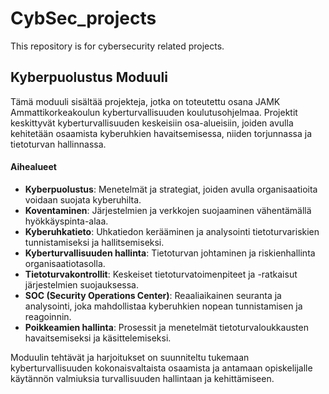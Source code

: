 # CybSec_projects
This repository is for cybersecurity related projects.

## Kyberpuolustus Moduuli

Tämä moduuli sisältää projekteja, jotka on toteutettu osana JAMK Ammattikorkeakoulun kyberturvallisuuden koulutusohjelmaa. Projektit keskittyvät kyberturvallisuuden keskeisiin osa-alueisiin, joiden avulla kehitetään osaamista kyberuhkien havaitsemisessa, niiden torjunnassa ja tietoturvan hallinnassa.

#### Aihealueet

- **Kyberpuolustus**: Menetelmät ja strategiat, joiden avulla organisaatioita voidaan suojata kyberuhilta.
- **Koventaminen**: Järjestelmien ja verkkojen suojaaminen vähentämällä hyökkäyspinta-alaa.
- **Kyberuhkatieto**: Uhkatiedon kerääminen ja analysointi tietoturvariskien tunnistamiseksi ja hallitsemiseksi.
- **Kyberturvallisuuden hallinta**: Tietoturvan johtaminen ja riskienhallinta organisaatiotasolla.
- **Tietoturvakontrollit**: Keskeiset tietoturvatoimenpiteet ja -ratkaisut järjestelmien suojauksessa.
- **SOC (Security Operations Center)**: Reaaliaikainen seuranta ja analysointi, joka mahdollistaa kyberuhkien nopean tunnistamisen ja reagoinnin.
- **Poikkeamien hallinta**: Prosessit ja menetelmät tietoturvaloukkausten havaitsemiseksi ja käsittelemiseksi.

Moduulin tehtävät ja harjoitukset on suunniteltu tukemaan kyberturvallisuuden kokonaisvaltaista osaamista ja antamaan opiskelijalle käytännön valmiuksia turvallisuuden hallintaan ja kehittämiseen.
